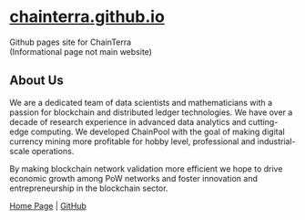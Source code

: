 # [chainterra.github.io](https://chainterra.github.io)

Github pages site for ChainTerra \
(Informational page not main website)

## About Us
We are a dedicated team of data scientists and mathematicians with a passion for blockchain and distributed ledger technologies. We have over a decade of research experience in advanced data analytics and cutting-edge computing. We developed ChainPool with the goal of making digital currency mining more profitable for hobby level, professional and industrial-scale operations.

By making blockchain network validation more efficient we hope to drive economic growth among PoW networks and foster innovation and entrepreneurship in the blockchain sector.

[Home Page](https://www.chainterra.com/) | [GitHub](https://github.com/ChainTerra)
